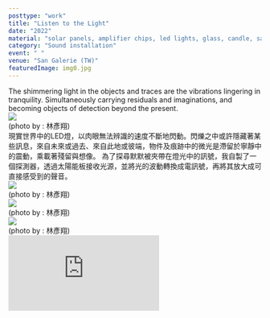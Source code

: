 ```yaml
---
posttype: "work"
title: "Listen to the Light"
date: "2022"
material: "solar panels, amplifier chips, led lights, glass, candle, sand"
category: "Sound installation"
event: " "
venue: "San Galerie (TW)"
featuredImage: img0.jpg
---
```

  <div class="box">
      <div class="dscrptn">
      The shimmering light in the objects and traces are the vibrations lingering in tranquility. Simultaneously carrying residuals and imaginations, and becoming objects of detection beyond the present.<br>
      </div>
  </div>


  <div class="box">
      <img class="subimg" src="./img1.jpg">
      <div class="photocredit">(photo by : 林彥翔)</div>
  </div>


  <div class="box">
      <div class="dscrptn">
        現實世界中的LED燈，以肉眼無法辨識的速度不斷地閃動。閃爍之中或許隱藏著某些訊息，來自未來或過去、來自此地或彼端，物件及痕跡中的微光是滯留於寧靜中的震動，乘載著殘留與想像。 為了探尋默默被夾帶在燈光中的訊號，我自製了一個探測器，透過太陽能板接收光源，並將光的波動轉換成電訊號，再將其放大成可直接感受到的聲音。<br>
      </div>
  </div>


  <div class="box">
      <img class="subimg" src="./img2.jpg">
      <div class="photocredit">(photo by : 林彥翔)</div>
  </div>

  <div class="box">
      <img class="subimg" src="./img3.jpg">
      <div class="photocredit">(photo by : 林彥翔)</div>
  </div>

  <div class="box">
      <img class="subimg" src="./img4.jpg">
      <div class="photocredit">(photo by : 林彥翔)</div>
  </div>

  <div class="box"></div>

  <iframe title="vimeo-player" src="https://player.vimeo.com/video/729937826?h=0de5e9faeb" frameborder="0" allowfullscreen></iframe>
